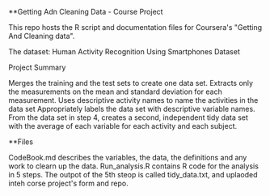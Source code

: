 **Getting Adn Cleaning Data - Course Project

This repo hosts the R script and documentation files for Coursera's "Getting And Cleaning data".

The dataset: Human Activity Recognition Using Smartphones Dataset

Project Summary

Merges the training and the test sets to create one data set.
Extracts only the measurements on the mean and standard deviation for each measurement.
Uses descriptive activity names to name the activities in the data set
Appropriately labels the data set with descriptive variable names.
From the data set in step 4, creates a second, independent tidy data set with the average of each variable for each activity and each subject.

**Files

CodeBook.md describes the variables, the data, the definitions and any work to clearn up the data.
Run_analysis.R contains R code for the analysis in 5 steps.
The outpot of the 5th steop is called tidy_data.txt, and uplaoded inteh corse project's form and repo.